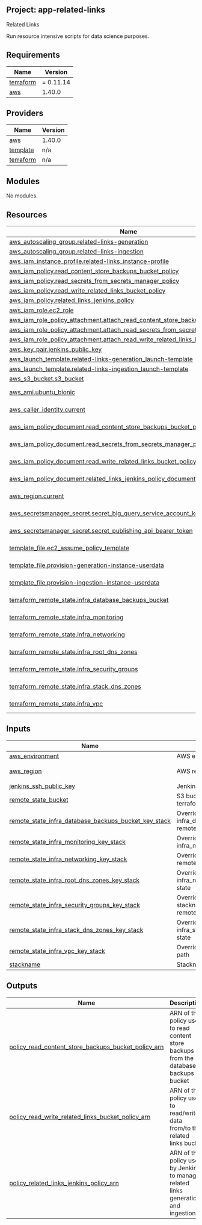 ## Project: app-related-links

Related Links

Run resource intensive scripts for data science purposes.

## Requirements

| Name | Version |
|------|---------|
| <a name="requirement_terraform"></a> [terraform](#requirement\_terraform) | = 0.11.14 |
| <a name="requirement_aws"></a> [aws](#requirement\_aws) | 1.40.0 |

## Providers

| Name | Version |
|------|---------|
| <a name="provider_aws"></a> [aws](#provider\_aws) | 1.40.0 |
| <a name="provider_template"></a> [template](#provider\_template) | n/a |
| <a name="provider_terraform"></a> [terraform](#provider\_terraform) | n/a |

## Modules

No modules.

## Resources

| Name | Type |
|------|------|
| [aws_autoscaling_group.related-links-generation](https://registry.terraform.io/providers/hashicorp/aws/1.40.0/docs/resources/autoscaling_group) | resource |
| [aws_autoscaling_group.related-links-ingestion](https://registry.terraform.io/providers/hashicorp/aws/1.40.0/docs/resources/autoscaling_group) | resource |
| [aws_iam_instance_profile.related-links_instance-profile](https://registry.terraform.io/providers/hashicorp/aws/1.40.0/docs/resources/iam_instance_profile) | resource |
| [aws_iam_policy.read_content_store_backups_bucket_policy](https://registry.terraform.io/providers/hashicorp/aws/1.40.0/docs/resources/iam_policy) | resource |
| [aws_iam_policy.read_secrets_from_secrets_manager_policy](https://registry.terraform.io/providers/hashicorp/aws/1.40.0/docs/resources/iam_policy) | resource |
| [aws_iam_policy.read_write_related_links_bucket_policy](https://registry.terraform.io/providers/hashicorp/aws/1.40.0/docs/resources/iam_policy) | resource |
| [aws_iam_policy.related_links_jenkins_policy](https://registry.terraform.io/providers/hashicorp/aws/1.40.0/docs/resources/iam_policy) | resource |
| [aws_iam_role.ec2_role](https://registry.terraform.io/providers/hashicorp/aws/1.40.0/docs/resources/iam_role) | resource |
| [aws_iam_role_policy_attachment.attach_read_content_store_backups_bucket_policy](https://registry.terraform.io/providers/hashicorp/aws/1.40.0/docs/resources/iam_role_policy_attachment) | resource |
| [aws_iam_role_policy_attachment.attach_read_secrets_from_secrets_manager_policy](https://registry.terraform.io/providers/hashicorp/aws/1.40.0/docs/resources/iam_role_policy_attachment) | resource |
| [aws_iam_role_policy_attachment.attach_read_write_related_links_bucket_policy](https://registry.terraform.io/providers/hashicorp/aws/1.40.0/docs/resources/iam_role_policy_attachment) | resource |
| [aws_key_pair.jenkins_public_key](https://registry.terraform.io/providers/hashicorp/aws/1.40.0/docs/resources/key_pair) | resource |
| [aws_launch_template.related-links-generation_launch-template](https://registry.terraform.io/providers/hashicorp/aws/1.40.0/docs/resources/launch_template) | resource |
| [aws_launch_template.related-links-ingestion_launch-template](https://registry.terraform.io/providers/hashicorp/aws/1.40.0/docs/resources/launch_template) | resource |
| [aws_s3_bucket.s3_bucket](https://registry.terraform.io/providers/hashicorp/aws/1.40.0/docs/resources/s3_bucket) | resource |
| [aws_ami.ubuntu_bionic](https://registry.terraform.io/providers/hashicorp/aws/1.40.0/docs/data-sources/ami) | data source |
| [aws_caller_identity.current](https://registry.terraform.io/providers/hashicorp/aws/1.40.0/docs/data-sources/caller_identity) | data source |
| [aws_iam_policy_document.read_content_store_backups_bucket_policy_document](https://registry.terraform.io/providers/hashicorp/aws/1.40.0/docs/data-sources/iam_policy_document) | data source |
| [aws_iam_policy_document.read_secrets_from_secrets_manager_policy_document](https://registry.terraform.io/providers/hashicorp/aws/1.40.0/docs/data-sources/iam_policy_document) | data source |
| [aws_iam_policy_document.read_write_related_links_bucket_policy_document](https://registry.terraform.io/providers/hashicorp/aws/1.40.0/docs/data-sources/iam_policy_document) | data source |
| [aws_iam_policy_document.related_links_jenkins_policy_document](https://registry.terraform.io/providers/hashicorp/aws/1.40.0/docs/data-sources/iam_policy_document) | data source |
| [aws_region.current](https://registry.terraform.io/providers/hashicorp/aws/1.40.0/docs/data-sources/region) | data source |
| [aws_secretsmanager_secret.secret_big_query_service_account_key](https://registry.terraform.io/providers/hashicorp/aws/1.40.0/docs/data-sources/secretsmanager_secret) | data source |
| [aws_secretsmanager_secret.secret_publishing_api_bearer_token](https://registry.terraform.io/providers/hashicorp/aws/1.40.0/docs/data-sources/secretsmanager_secret) | data source |
| [template_file.ec2_assume_policy_template](https://registry.terraform.io/providers/hashicorp/template/latest/docs/data-sources/file) | data source |
| [template_file.provision-generation-instance-userdata](https://registry.terraform.io/providers/hashicorp/template/latest/docs/data-sources/file) | data source |
| [template_file.provision-ingestion-instance-userdata](https://registry.terraform.io/providers/hashicorp/template/latest/docs/data-sources/file) | data source |
| [terraform_remote_state.infra_database_backups_bucket](https://registry.terraform.io/providers/hashicorp/terraform/latest/docs/data-sources/remote_state) | data source |
| [terraform_remote_state.infra_monitoring](https://registry.terraform.io/providers/hashicorp/terraform/latest/docs/data-sources/remote_state) | data source |
| [terraform_remote_state.infra_networking](https://registry.terraform.io/providers/hashicorp/terraform/latest/docs/data-sources/remote_state) | data source |
| [terraform_remote_state.infra_root_dns_zones](https://registry.terraform.io/providers/hashicorp/terraform/latest/docs/data-sources/remote_state) | data source |
| [terraform_remote_state.infra_security_groups](https://registry.terraform.io/providers/hashicorp/terraform/latest/docs/data-sources/remote_state) | data source |
| [terraform_remote_state.infra_stack_dns_zones](https://registry.terraform.io/providers/hashicorp/terraform/latest/docs/data-sources/remote_state) | data source |
| [terraform_remote_state.infra_vpc](https://registry.terraform.io/providers/hashicorp/terraform/latest/docs/data-sources/remote_state) | data source |

## Inputs

| Name | Description | Type | Default | Required |
|------|-------------|------|---------|:--------:|
| <a name="input_aws_environment"></a> [aws\_environment](#input\_aws\_environment) | AWS environment | `string` | n/a | yes |
| <a name="input_aws_region"></a> [aws\_region](#input\_aws\_region) | AWS region | `string` | `"eu-west-1"` | no |
| <a name="input_jenkins_ssh_public_key"></a> [jenkins\_ssh\_public\_key](#input\_jenkins\_ssh\_public\_key) | Jenkins SSH public key | `string` | n/a | yes |
| <a name="input_remote_state_bucket"></a> [remote\_state\_bucket](#input\_remote\_state\_bucket) | S3 bucket we store our terraform state in | `string` | n/a | yes |
| <a name="input_remote_state_infra_database_backups_bucket_key_stack"></a> [remote\_state\_infra\_database\_backups\_bucket\_key\_stack](#input\_remote\_state\_infra\_database\_backups\_bucket\_key\_stack) | Override stackname path to infra\_database\_backups\_bucket remote state | `string` | `""` | no |
| <a name="input_remote_state_infra_monitoring_key_stack"></a> [remote\_state\_infra\_monitoring\_key\_stack](#input\_remote\_state\_infra\_monitoring\_key\_stack) | Override stackname path to infra\_monitoring remote state | `string` | `""` | no |
| <a name="input_remote_state_infra_networking_key_stack"></a> [remote\_state\_infra\_networking\_key\_stack](#input\_remote\_state\_infra\_networking\_key\_stack) | Override infra\_networking remote state path | `string` | `""` | no |
| <a name="input_remote_state_infra_root_dns_zones_key_stack"></a> [remote\_state\_infra\_root\_dns\_zones\_key\_stack](#input\_remote\_state\_infra\_root\_dns\_zones\_key\_stack) | Override stackname path to infra\_root\_dns\_zones remote state | `string` | `""` | no |
| <a name="input_remote_state_infra_security_groups_key_stack"></a> [remote\_state\_infra\_security\_groups\_key\_stack](#input\_remote\_state\_infra\_security\_groups\_key\_stack) | Override infra\_security\_groups stackname path to infra\_vpc remote state | `string` | `""` | no |
| <a name="input_remote_state_infra_stack_dns_zones_key_stack"></a> [remote\_state\_infra\_stack\_dns\_zones\_key\_stack](#input\_remote\_state\_infra\_stack\_dns\_zones\_key\_stack) | Override stackname path to infra\_stack\_dns\_zones remote state | `string` | `""` | no |
| <a name="input_remote_state_infra_vpc_key_stack"></a> [remote\_state\_infra\_vpc\_key\_stack](#input\_remote\_state\_infra\_vpc\_key\_stack) | Override infra\_vpc remote state path | `string` | `""` | no |
| <a name="input_stackname"></a> [stackname](#input\_stackname) | Stackname | `string` | n/a | yes |

## Outputs

| Name | Description |
|------|-------------|
| <a name="output_policy_read_content_store_backups_bucket_policy_arn"></a> [policy\_read\_content\_store\_backups\_bucket\_policy\_arn](#output\_policy\_read\_content\_store\_backups\_bucket\_policy\_arn) | ARN of the policy used to read content store backups from the database backups bucket |
| <a name="output_policy_read_write_related_links_bucket_policy_arn"></a> [policy\_read\_write\_related\_links\_bucket\_policy\_arn](#output\_policy\_read\_write\_related\_links\_bucket\_policy\_arn) | ARN of the policy used to read/write data from/to the related links bucket |
| <a name="output_policy_related_links_jenkins_policy_arn"></a> [policy\_related\_links\_jenkins\_policy\_arn](#output\_policy\_related\_links\_jenkins\_policy\_arn) | ARN of the policy used by Jenkins to manage related links generation and ingestion |
